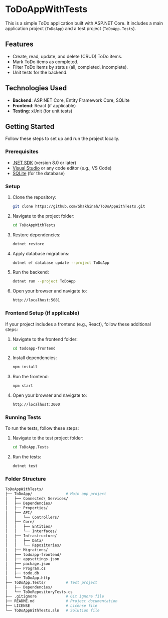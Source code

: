 # ToDoAppWithTests

This is a simple ToDo application built with ASP.NET Core. It includes a main application project (`ToDoApp`) and a test project (`ToDoApp.Tests`).

## Features
- Create, read, update, and delete (CRUD) ToDo items.
- Mark ToDo items as completed.
- Filter ToDo items by status (all, completed, incomplete).
- Unit tests for the backend.

## Technologies Used
- **Backend**: ASP.NET Core, Entity Framework Core, SQLite
- **Frontend**: React (if applicable)
- **Testing**: xUnit (for unit tests)

## Getting Started

Follow these steps to set up and run the project locally.

### Prerequisites
- [.NET SDK](https://dotnet.microsoft.com/download) (version 8.0 or later)
- [Visual Studio](https://visualstudio.microsoft.com/) or any code editor (e.g., VS Code)
- [SQLite](https://sqlite.org/index.html) (for the database)

### Setup
1. Clone the repository:
   ```bash
   git clone https://github.com/Shakhinah/ToDoAppWithTests.git 
2. Navigate to the project folder:
   ```bash
   cd ToDoAppWithTests
3. Restore dependencies:
   ```bash
   dotnet restore
4. Apply database migrations:
   ```bash
   dotnet ef database update --project ToDoApp
5. Run the backend:
   ```bash
   dotnet run --project ToDoApp
6. Open your browser and navigate to:
   ```bash
   http://localhost:5081

### Frontend Setup (if applicable) 
If your project includes a frontend (e.g., React), follow these additional steps:
1. Navigate to the frontend folder:
   ```bash
   cd todoapp-frontend 
2. Install dependencies:
   ```bash
   npm install
3. Run the frontend:
   ```bash
   npm start
4. Open your browser and navigate to:
   ```bash
   http://localhost:3000

### Running Tests
To run the tests, follow these steps:
1. Navigate to the test project folder:
   ```bash
   cd ToDoApp.Tests 
2. Run the tests:
   ```bash
   dotnet test

### Folder Structure 
   ```bash
ToDoAppWithTests/
├── ToDoApp/               # Main app project
│   ├── Connected\ Services/
│   ├── Dependencies/
│   ├── Properties/
│   ├── API/
│   │   └── Controllers/
│   ├── Core/
│   │   ├── Entities/
│   │   └── Interfaces/
│   ├── Infrastructure/
│   │   ├── Data/
│   │   └── Repositories/
│   ├── Migrations/
│   ├── todoapp-frontend/
│   ├── appsettings.json
│   ├── package.json
│   ├── Program.cs
│   ├── todo.db
│   └── ToDoApp.http
├── ToDoApp.Tests/         # Test project
│   ├── Dependencies/
│   └── ToDoRepositoryTests.cs
├── .gitignore             # Git ignore file
├── README.md              # Project documentation
├── LICENSE                # License file
└── ToDoAppWithTests.sln   # Solution file

